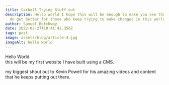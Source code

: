 ```yaml
---
title: Carbell Trying Stuff out
description: Hello world I hope this will be enough to make you see that things
  do get better for those who keep trying to make changes in this world
author: Samuel Botchway
date: 2022-02-27T10:41:42.356Z
tags: post
image: assets/blog/article-4.jpg
imageAlt: hello world
---
```

Hello World.\
this will be my first website I have built using a CMS. 

my biggest shout out to Kevin Powell for his amazing videos and content that he keeps putting out there.
